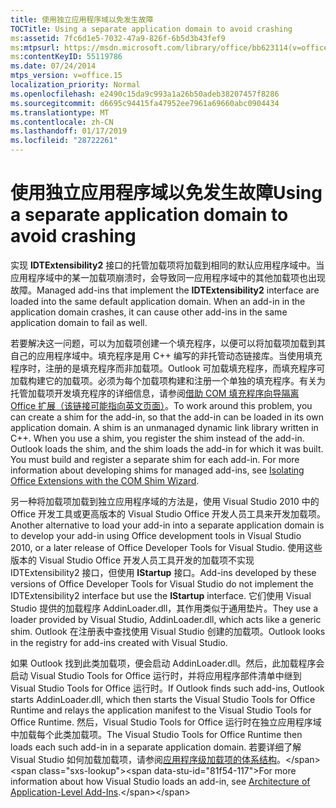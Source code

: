 ```yaml
---
title: 使用独立应用程序域以免发生故障
TOCTitle: Using a separate application domain to avoid crashing
ms:assetid: 7fc6d1e5-7032-47a9-826f-6b5d3b43fef9
ms:mtpsurl: https://msdn.microsoft.com/library/office/bb623114(v=office.15)
ms:contentKeyID: 55119786
ms.date: 07/24/2014
mtps_version: v=office.15
localization_priority: Normal
ms.openlocfilehash: e2490c15da9c993a1a26b50adeb38207457f8286
ms.sourcegitcommit: d6695c94415fa47952ee7961a69660abc0904434
ms.translationtype: MT
ms.contentlocale: zh-CN
ms.lasthandoff: 01/17/2019
ms.locfileid: "28722261"
---
```

# <a name="using-a-separate-application-domain-to-avoid-crashing"></a><span data-ttu-id="81f54-102">使用独立应用程序域以免发生故障</span><span class="sxs-lookup"><span data-stu-id="81f54-102">Using a separate application domain to avoid crashing</span></span>

<span data-ttu-id="81f54-p101">实现 **IDTExtensibility2** 接口的托管加载项将加载到相同的默认应用程序域中。当应用程序域中的某一加载项崩溃时，会导致同一应用程序域中的其他加载项也出现故障。</span><span class="sxs-lookup"><span data-stu-id="81f54-p101">Managed add-ins that implement the **IDTExtensibility2** interface are loaded into the same default application domain. When an add-in in the application domain crashes, it can cause other add-ins in the same application domain to fail as well.</span></span>

<span data-ttu-id="81f54-p102">若要解决这一问题，可以为加载项创建一个填充程序，以便可以将加载项加载到其自己的应用程序域中。填充程序是用 C++ 编写的非托管动态链接库。当使用填充程序时，注册的是填充程序而非加载项。Outlook 可加载填充程序，而填充程序可加载构建它的加载项。必须为每个加载项构建和注册一个单独的填充程序。有关为托管加载项开发填充程序的详细信息，请参阅[借助 COM 填充程序向导隔离 Office 扩展（该链接可能指向英文页面）](https://go.microsoft.com/fwlink/?linkid=89109)。</span><span class="sxs-lookup"><span data-stu-id="81f54-p102">To work around this problem, you can create a shim for the add-in, so that the add-in can be loaded in its own application domain. A shim is an unmanaged dynamic link library written in C++. When you use a shim, you register the shim instead of the add-in. Outlook loads the shim, and the shim loads the add-in for which it was built. You must build and register a separate shim for each add-in. For more information about developing shims for managed add-ins, see [Isolating Office Extensions with the COM Shim Wizard](https://go.microsoft.com/fwlink/?linkid=89109).</span></span>

<span data-ttu-id="81f54-111">另一种将加载项加载到独立应用程序域的方法是，使用 Visual Studio 2010 中的 Office 开发工具或更高版本的 Visual Studio Office 开发人员工具来开发加载项。</span><span class="sxs-lookup"><span data-stu-id="81f54-111">Another alternative to load your add-in into a separate application domain is to develop your add-in using Office development tools in Visual Studio 2010, or a later release of Office Developer Tools for Visual Studio.</span></span> <span data-ttu-id="81f54-112">使用这些版本的 Visual Studio Office 开发人员工具开发的加载项不实现 IDTExtensibility2 接口，但使用 **IStartup** 接口。</span><span class="sxs-lookup"><span data-stu-id="81f54-112">Add-ins developed by these versions of Office Developer Tools for Visual Studio do not implement the IDTExtensibility2 interface but use the **IStartup** interface.</span></span> <span data-ttu-id="81f54-113">它们使用 Visual Studio 提供的加载程序 AddinLoader.dll，其作用类似于通用垫片。</span><span class="sxs-lookup"><span data-stu-id="81f54-113">They use a loader provided by Visual Studio, AddinLoader.dll, which acts like a generic shim.</span></span> <span data-ttu-id="81f54-114">Outlook 在注册表中查找使用 Visual Studio 创建的加载项。</span><span class="sxs-lookup"><span data-stu-id="81f54-114">Outlook looks in the registry for add-ins created with Visual Studio.</span></span> 

<span data-ttu-id="81f54-115">如果 Outlook 找到此类加载项，便会启动 AddinLoader.dll。然后，此加载程序会启动 Visual Studio Tools for Office 运行时，并将应用程序部件清单中继到 Visual Studio Tools for Office 运行时。</span><span class="sxs-lookup"><span data-stu-id="81f54-115">If Outlook finds such add-ins, Outlook starts AddinLoader.dll, which then starts the Visual Studio Tools for Office Runtime and relays the application manifest to the Visual Studio Tools for Office Runtime.</span></span> <span data-ttu-id="81f54-116">然后，Visual Studio Tools for Office 运行时在独立应用程序域中加载每个此类加载项。</span><span class="sxs-lookup"><span data-stu-id="81f54-116">The Visual Studio Tools for Office Runtime then loads each such add-in in a separate application domain.</span></span> <span data-ttu-id="81f54-117">若要详细了解 Visual Studio 如何加载加载项，请参阅[应用程序级加载项的体系结构](https://msdn.microsoft.com/library/bb386298\(v=office.15\))。</span><span class="sxs-lookup"><span data-stu-id="81f54-117">For more information about how Visual Studio loads an add-in, see [Architecture of Application-Level Add-Ins](https://msdn.microsoft.com/library/bb386298\(v=office.15\)).</span></span>

